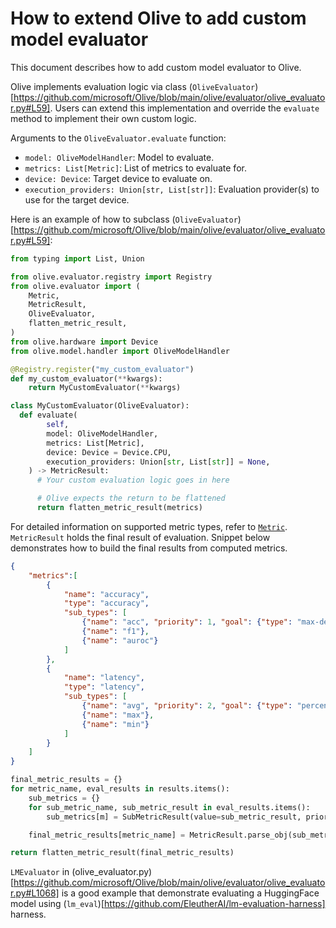 # How to extend Olive to add custom model evaluator

This document describes how to add custom model evaluator to Olive.

Olive implements evaluation logic via class (`OliveEvaluator`)[https://github.com/microsoft/Olive/blob/main/olive/evaluator/olive_evaluator.py#L59]. Users can extend this implementation and override the `evaluate` method to implement their own custom logic.

Arguments to the `OliveEvaluator.evaluate` function:
- `model: OliveModelHandler`: Model to evaluate.
- `metrics: List[Metric]`: List of metrics to evaluate for.
- `device: Device`: Target device to evaluate on.
- `execution_providers: Union[str, List[str]]`: Evaluation provider(s) to use for the target device.

Here is an example of how to subclass (`OliveEvaluator`)[https://github.com/microsoft/Olive/blob/main/olive/evaluator/olive_evaluator.py#L59]:

```python
from typing import List, Union

from olive.evaluator.registry import Registry
from olive.evaluator import (
    Metric,
    MetricResult,
    OliveEvaluator,
    flatten_metric_result,
)
from olive.hardware import Device
from olive.model.handler import OliveModelHandler

@Registry.register("my_custom_evaluator")
def my_custom_evaluator(**kwargs):
    return MyCustomEvaluator(**kwargs)

class MyCustomEvaluator(OliveEvaluator):
  def evaluate(
        self,
        model: OliveModelHandler,
        metrics: List[Metric],
        device: Device = Device.CPU,
        execution_providers: Union[str, List[str]] = None,
    ) -> MetricResult:
      # Your custom evaluation logic goes in here

      # Olive expects the return to be flattened
      return flatten_metric_result(metrics)
```

For detailed information on supported metric types, refer to [`Metric`](../configure-workflows/metrics-configuration.md#metric-types). `MetricResult` holds the final result of evaluation. Snippet below demonstrates how to build the final results from computed metrics.

```json
{
    "metrics":[
        {
            "name": "accuracy",
            "type": "accuracy",
            "sub_types": [
                {"name": "acc", "priority": 1, "goal": {"type": "max-degradation", "value": 0.01}},
                {"name": "f1"},
                {"name": "auroc"}
            ]
        },
        {
            "name": "latency",
            "type": "latency",
            "sub_types": [
                {"name": "avg", "priority": 2, "goal": {"type": "percent-min-improvement", "value": 20}},
                {"name": "max"},
                {"name": "min"}
            ]
        }
    ]
}
```
```python
final_metric_results = {}
for metric_name, eval_results in results.items():
    sub_metrics = {}
    for sub_metric_name, sub_metric_result in eval_results.items():
        sub_metrics[m] = SubMetricResult(value=sub_metric_result, priority=-1, higher_is_better=True)

    final_metric_results[metric_name] = MetricResult.parse_obj(sub_metrics)

return flatten_metric_result(final_metric_results)
```

`LMEvaluator` in (olive_evaluator.py)[https://github.com/microsoft/Olive/blob/main/olive/evaluator/olive_evaluator.py#L1068] is a good example that demonstrate evaluating a HuggingFace model using (`lm_eval`)[https://github.com/EleutherAI/lm-evaluation-harness] harness.
